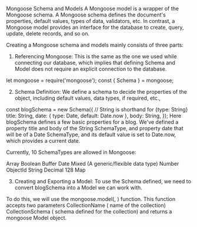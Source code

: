 Mongoose Schema and Models
A Mongoose model is a wrapper of the Mongoose schema. A Mongoose schema defines the document's properties, default values, types of data, validators, etc. In contrast, a Mongoose model provides an interface for the database to create, query, update, delete records, and so on.

Creating a Mongoose schema and models mainly consists of three parts:

1. Referencing Mongoose: This is the same as the one we used while connecting our database, which implies that defining Schema and Model does not require an explicit connection to the database.

let mongoose = require('mongoose');
const { Schema } = mongoose;
 

2. Schema Definition: We define a schema to decide the properties of the object, including default values, data types, if required, etc., 

const blogSchema = new Schema({
   // String is shorthand for {type: String}
   title:  String,
   date: { type: Date, default: Date.now },
   body:   String,
});
Here blogSchema defines a few basic properties for a blog. We've defined a property title and body of the String SchemaType, and property date that will be of a Date SchemaType, and its default value is set to Date.now, which provides a current date.

Currently, 10 SchemaTypes are allowed in Mongoose:

Array
Boolean
Buffer
Date
Mixed (A generic/flexible data type)
Number
ObjectId
String
Decimal 128
Map
 

3. Creating and Exporting a Model: To use the Schema defined, we need to convert blogSchema into a Model we can work with.

To do this, we will use the mongoose.model(<CollectionName>, <CollectionSchema>) function. This function accepts two parameters CollectionName ( name of the collection) CollectionSchema ( schema defined for the collection) and returns a mongoose Model object.